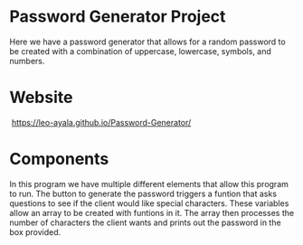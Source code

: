 # Password Generator Project

Here we have a password generator that allows for a random password to be created with a combination of uppercase, lowercase, symbols, and numbers. 

# Website

 https://leo-ayala.github.io/Password-Generator/

# Components

In this program we have multiple different elements that allow this program to run. The button to generate the password triggers a funtion that asks questions to see if the client would like special characters. These variables allow an array to be created with funtions in it. The array then processes the number of characters the client wants and prints out the password in the box provided. 
